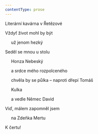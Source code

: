 ```yaml
---
contentType: prose
---
```


<section>

Literární kavárna v Řetězové

Vždyť život mohl by být

     už jenom hezký

Seděl se mnou u stolu

     Honza Nebeský

     a srdce mého rozpolceného

     chvěla by se půlka – naproti dřepí Tomáš

     Kulka

     a vedle Němec David

Viď, málem zapomněl jsem

     na Zdeňka Mertu

K čertu!

</section>
